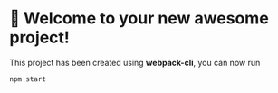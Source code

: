 # 🚀 Welcome to your new awesome project!

This project has been created using **webpack-cli**, you can now run

```
npm start

```
